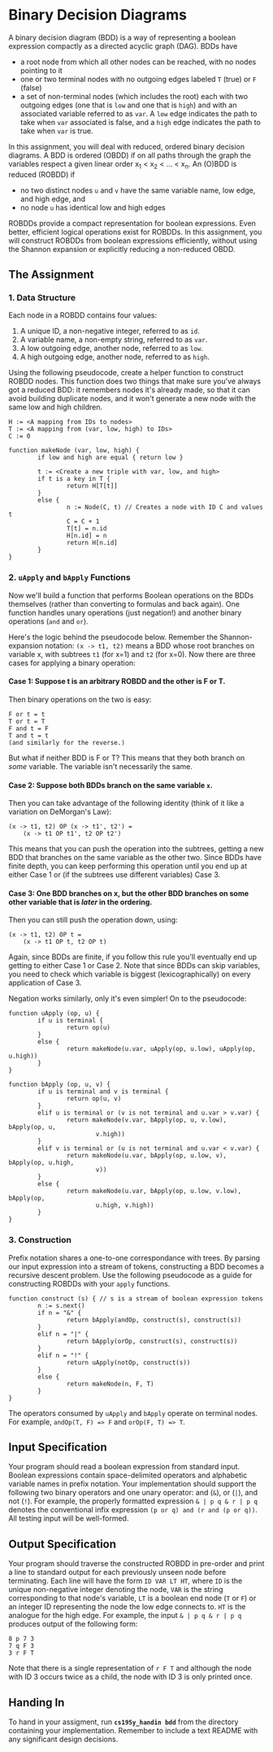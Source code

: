 Binary Decision Diagrams
========================

A binary decision diagram (BDD) is a way of representing a boolean expression
compactly as a directed acyclic graph (DAG). BDDs have

* a root node from which all other nodes can be reached, with no nodes pointing
  to it
* one or two terminal nodes with no outgoing edges labeled `T` (true) or `F`
  (false)
* a set of non-terminal nodes (which includes the root) each with two outgoing
  edges (one that is `low` and one that is `high`) and with an associated
  variable referred to as `var`. A `low` edge indicates the path to take when
  `var` associated is false, and a `high` edge indicates the path to take when
  `var` is true.

In this assignment, you will deal with reduced, ordered binary decision
diagrams. A BDD is ordered (OBDD) if on all paths through the graph the
variables respect a given linear order x<sub>1</sub> < x<sub>2</sub> < ... <
x<sub>n</sub>. An (O)BDD is reduced (ROBDD) if
* no two distinct nodes `u` and `v` have the same variable name, low edge, and
  high edge, and
* no node `u` has identical low and high edges

ROBDDs provide a compact representation for boolean expressions. Even better,
efficient logical operations exist for ROBDDs. In this assignment, you will
construct ROBDDs from boolean expressions efficiently, without
using the Shannon expansion or explicitly reducing a non-reduced OBDD.

The Assignment
--------------

### 1. Data Structure

Each node in a ROBDD contains four values:  
1. A unique ID, a non-negative integer, referred to as `id`.  
2. A variable name, a non-empty string, referred to as `var`.  
3. A low outgoing edge, another node, referred to as `low`.  
4. A high outgoing edge, another node, referred to as `high`.  

Using the following pseudocode, create a helper function to construct ROBDD
nodes. This function does two things that make sure you've always got a
reduced BDD: it remembers nodes it's already made, so that it can avoid
building duplicate nodes, and it won't generate a new node with the same low
and high children.

```
H := <A mapping from IDs to nodes>
T := <A mapping from (var, low, high) to IDs>
C := 0

function makeNode (var, low, high) {
        if low and high are equal { return low }

        t := <Create a new triple with var, low, and high>
        if t is a key in T {
                return H[T[t]]
        }
        else {
                n := Node(C, t) // Creates a node with ID C and values t
                C = C + 1
                T[t] = n.id
                H[n.id] = n
                return H[n.id]
        }
}
```

### 2. `uApply` and `bApply` Functions

Now we'll build a function that performs Boolean operations on the BDDs
themselves (rather than converting to formulas and back again). One function
handles unary operations (just negation!) and another binary operations (`and`
and `or`).

Here's the logic behind the pseudocode below. Remember the Shannon-expansion
notation: `(x -> t1, t2)` means a BDD whose root branches on variable x, with
subtrees `t1` (for x=1) and `t2` (for x=0). Now there are three cases for applying
a binary operation:

#### Case 1: Suppose t is an arbitrary ROBDD and the other is F or T.

Then binary operations on the two is easy:

```
F or t = t
T or t = T
F and t = F
T and t = t
(and similarly for the reverse.)
```

But what if neither BDD is F or T? This means that they both branch on *some*
variable. The variable isn't necessarily the same.

#### Case 2: Suppose both BDDs branch on the same variable `x`.

Then you can take advantage of the following identity (think of it like a
variation on DeMorgan's Law):

```
(x -> t1, t2) OP (x -> t1', t2') =
    (x -> t1 OP t1', t2 OP t2')
```

This means that you can push the operation into the subtrees, getting a new
BDD that branches on the same variable as the other two. Since BDDs have
finite depth, you can keep performing this operation until you end up at
either Case 1 or (if the subtrees use different variables) Case 3.

#### Case 3: One BDD branches on x, but the other BDD branches on some other variable that is *later* in the ordering.

Then you can still push the operation down, using:

```
(x -> t1, t2) OP t =
    (x -> t1 OP t, t2 OP t)
```

Again, since BDDs are finite, if you follow this rule you'll eventually end up
getting to either Case 1 or Case 2. Note that since BDDs can skip variables,
you need to check which variable is biggest (lexicographically) on every
application of Case 3.

Negation works similarly, only it's even simpler!
On to the pseudocode:

```
function uApply (op, u) {
        if u is terminal {
                return op(u)
        }
        else {
                return makeNode(u.var, uApply(op, u.low), uApply(op, u.high))
        }
}
```

```
function bApply (op, u, v) {
        if u is terminal and v is terminal {
                return op(u, v)
        }
        elif u is terminal or (v is not terminal and u.var > v.var) {
                return makeNode(v.var, bApply(op, u, v.low), bApply(op, u,
                        v.high))
        }
        elif v is terminal or (u is not terminal and u.var < v.var) {
                return makeNode(u.var, bApply(op, u.low, v), bApply(op, u.high,
                        v))
        }
        else {
                return makeNode(u.var, bApply(op, u.low, v.low), bApply(op,
                        u.high, v.high))
        }
}
```


### 3. Construction

Prefix notation shares a one-to-one correspondance with trees. By parsing our
input expression into a stream of tokens, constructing a BDD becomes a recursive
descent problem. Use the following pseudocode as a guide for constructing ROBDDs
with your `apply` functions.

```
function construct (s) { // s is a stream of boolean expression tokens
        n := s.next()
        if n = "&" {
                return bApply(andOp, construct(s), construct(s))
        }
        elif n = "|" {
                return bApply(orOp, construct(s), construct(s))
        }
        elif n = "!" {
                return uApply(notOp, construct(s))
        }
        else {
                return makeNode(n, F, T)
        }
}
```

The operators consumed by `uApply` and `bApply` operate on terminal nodes. For
example, `andOp(T, F) => F` and `orOp(F, T) => T`.

Input Specification
-------------------

Your program should read a boolean expression from standard input. Boolean
expressions contain space-delimited operators and alphabetic variable names in
prefix notation. Your implementation should support the following two binary
operators and one unary operator: and (`&`), or (`|`), and not (`!`). For
example, the properly formatted expression `& | p q & r | p q` denotes the
conventional infix expression `(p or q) and (r and (p or q))`. All testing input
will be well-formed.

Output Specification
--------------------

Your program should traverse the constructed ROBDD in pre-order and print a line
to standard output for each previously unseen node before terminating.  Each
line will have the form `ID VAR LT HT`, where `ID` is the unique non-negative
integer denoting the node, `VAR` is the string corresponding to that node's
variable, `LT` is a boolean end node (`T` or `F`) or an integer ID representing
the node the low edge connects to. `HT` is the analogue for the high edge. For
example, the input `& | p q & r | p q` produces output of the following form:

```
8 p 7 3
7 q F 3
3 r F T
```

Note that there is a single representation of `r F T` and although the node with
ID 3 occurs twice as a child, the node with ID 3 is only printed once.

Handing In
----------

To hand in your assigment, run **`cs195y_handin bdd`** from the directory
containing your implementation. Remember to include a text README with any
significant design decisions.
